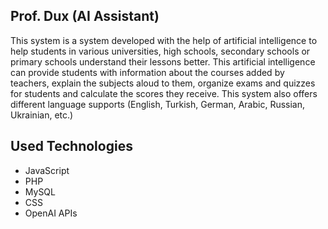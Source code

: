 ## Prof. Dux (AI Assistant)

This system is a system developed with the help of artificial intelligence to help students in various universities, high schools, secondary schools or primary schools understand their lessons better. This artificial intelligence can provide students with information about the courses added by teachers, explain the subjects aloud to them, organize exams and quizzes for students and calculate the scores they receive. This system also offers different language supports (English, Turkish, German, Arabic, Russian, Ukrainian, etc.)


## Used Technologies

- JavaScript
- PHP
- MySQL
- CSS
- OpenAI APIs
